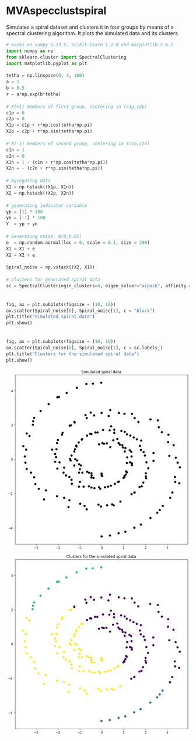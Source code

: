 # MVAspecclustspiral
Simulates a spiral dataset and clusters it in four groups by means of a spectral clustering algorithm. It plots the simulated data and its clusters.

```python
# works on numpy 1.23.5, scikit-learn 1.2.0 and matplotlib 3.6.2
import numpy as np
from sklearn.cluster import SpectralClustering
import matplotlib.pyplot as plt

tetha = np.linspace(0, 3, 100)
a = 1
b = 0.5 	 
r = a*np.exp(b*tetha)

# X(+1) members of first group, centering in (c1p,c2p)
c1p = 0
c2p = 0
X1p = c1p + r*np.cos(tetha*np.pi)
X2p = c2p + r*np.sin(tetha*np.pi)

# X(-1) members of second group, centering in (c1n,c2n)
c1n = 1
c2n = 0
X1n = 1 - (c1n + r*np.cos(tetha*np.pi))
X2n = - (c2n + r*np.sin(tetha*np.pi))

# Agregating data
X1 = np.hstack((X1p, X1n))
X2 = np.hstack((X2p, X2n))

# generating indicator variable
yp = [1] * 100
yn = [-1] * 100
Y  = yp + yn

# Generating noise, N(0,0.01)
e  = np.random.normal(loc = 0, scale = 0.1, size = 200)
X1 = X1 + e
X2 = X2 + e

Spiral_noise = np.vstack((X2, X1))

# clusters for generated spiral data
sc = SpectralClustering(n_clusters=4, eigen_solver="arpack", affinity = "rbf").fit(Spiral_noise.T)


fig, ax = plt.subplots(figsize = (10, 10))
ax.scatter(Spiral_noise[0], Spiral_noise[1], c = "black")
plt.title("Simulated spiral data")
plt.show()


fig, ax = plt.subplots(figsize = (10, 10))
ax.scatter(Spiral_noise[0], Spiral_noise[1], c = sc.labels_)
plt.title("Clusters for the simulated spiral data")
plt.show()
```
![MVAspecclustspiral](MVAspecclustspiral_1_python.png)
![MVAspecclustspiral](MVAspecclustspiral_2_python.png)